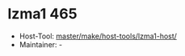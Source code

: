 # lzma1 465
 - Host-Tool: [master/make/host-tools/lzma1-host/](https://github.com/Freetz-NG/freetz-ng/tree/master/make/host-tools/lzma1-host/)
 - Maintainer: -


